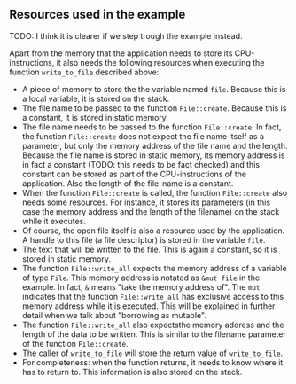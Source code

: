 Resources used in the example
-----------------------------

TODO: I think it is clearer if we step trough the example instead.

Apart from the memory that the application needs to store its CPU-instructions,
it also needs the following resources when executing the function 
`write_to_file` described above:

* A piece of memory to store the the variable named `file`.
  Because this is a local variable, it is stored on the stack.
* The file name to be passed to the function `File::create`. Because this is a
  constant, it is stored in static memory.
* The file name needs to be passed to the function `File::create`. In fact, the
  function `File::create` does not expect the file name itself as a parameter,
  but only the memory address of the file name and the length.
  Because the file name is stored in static memory, its memory address is in 
  fact a constant (TODO: this needs to be fact checked) and this constant can 
  be stored as part of the CPU-instructions of the application.
  Also the length of the file-name is a constant.
* When the function `File::create` is called, the function `File::create` also
  needs some resources. For instance, it stores its parameters (in this
  case the memory address and the length of the filename) on the stack while
  it executes.
* Of course, the open file itself is also a resource used by the
  application. A handle to this file (a file descriptor) is stored in
  the variable `file`.
* The text that will be written to the file. This is again a constant, so it
  is stored in static memory.
* The function `File::write_all` expects the memory address of a 
  variable of type `File`. This memory address is notated as `&mut file` 
  in the example. In fact, `&` means "take the memory address of".
  The `mut` indicates that the function `File::write_all` has exclusive
  access to this memory address while it is executed. This will be explained
  in further detail when we talk about "borrowing as mutable".
* The function `File::write_all` also expectsthe memory address and the length
  of the data to be written. This is similar to the filename parameter of the
  function `File::create`.
* The caller of `write_to_file` will store the return value of
  `write_to_file`.
* For completeness: when the function returns, it needs to know where it has to
  return to. This information is also stored on the stack.
